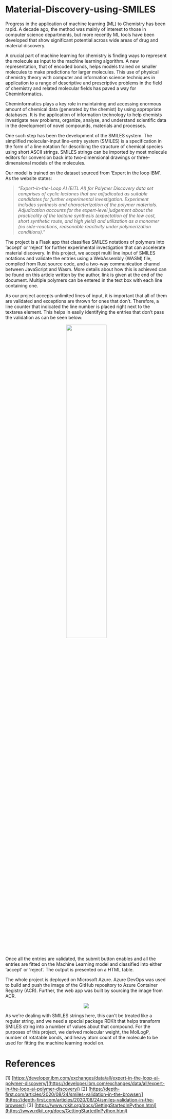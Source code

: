 # Material-Discovery-using-SMILES

Progress in the application of machine learning (ML) to Chemistry has been rapid. A decade ago, the method was mainly of interest to those in computer science departments, but more recently ML tools have been developed that show significant potential across wide areas of drug and material discovery.

A crucial part of machine learning for chemistry is finding ways to represent the molecule as input to the machine learning algorithm. A new representation, that of encoded bonds, helps models trained on smaller molecules to make predictions for larger molecules. This use of physical chemistry theory with computer and information science techniques in application to a range of descriptive and prescriptive problems in the field of chemistry and related molecular fields has paved a way for Cheminformatics.

Cheminformatics plays a key role in maintaining and accessing enormous amount of chemical data (generated by the chemist) by using appropriate databases. It is the application of information technology to help chemists investigate new problems, organize, analyse, and understand scientific data in the development of novel compounds, materials and processes.

One such step has been the development of the SMILES system. The simplified molecular-input line-entry system (SMILES) is a specification in the form of a line notation for describing the structure of chemical species using short ASCII strings. SMILES strings can be imported by most molecule editors for conversion back into two-dimensional drawings or three-dimensional models of the molecules.

Our model is trained on the dataset sourced from ‘Expert in the loop IBM’. As the website states:

>*“Expert-in-the-Loop AI (EITL AI) for Polymer Discovery data set comprises of cyclic lactones that are adjudicated as suitable candidates for further experimental investigation. Experiment includes synthesis and characterization of the polymer materials. Adjudication accounts for the expert-level judgement about the practicality of the lactone synthesis (expectation of the low cost, short synthetic route, and high yield) and utilization as a monomer (no side-reactions, reasonable reactivity under polymerization conditions).”*

The project is a Flask app that classifies SMILES notations of polymers into ‘accept’ or ‘reject’ for further experimental investigation that can accelerate material discovery. In this project, we accept multi line input of SMILES notations and validate the entries using a WebAssembly (WASM) file, compiled from Rust source code, and a two-way communication channel between JavaScript and Wasm. More details about how this is achieved can be found on this article written by the author, link is given at the end of the document. Multiple polymers can be entered in the text box with each line containing one.

As our project accepts unlimited lines of input, it is important that all of them are validated and exceptions are thrown for ones that don’t.  Therefore, a line counter that indicated the line number is placed right next to the textarea element. This helps in easily identifying the entries that don’t pass the validation as can be seen below:

<p align="center"><img width="50%" src='https://user-images.githubusercontent.com/78029712/156015142-b2aa8236-6913-4579-95de-ba9c7bae4c9d.jpg'/></p>

Once all the entries are validated, the submit button enables and all the entries are fitted on the Machine Learning model and classified into either ‘accept’ or ‘reject’. The output is presented on a HTML table.

The whole project is deployed on Microsoft Azure. Azure DevOps was used to build and push the image of the GitHub repository to Azure Container Registry (ACR). Further, the web app was built by sourcing the image from ACR.

<p align="center"><img src='https://user-images.githubusercontent.com/78029712/156013682-776e7bf2-d26d-426c-acf2-66fb2331ab24.jpg'/></p>

As we're dealing with SMILES strings here, this can't be treated like a regular string, and we need a special package RDKit that helps transform SMILES string into a number of values about that compound. For the purposes of this project, we derived molecular weight, the MolLogP, number of rotatable bonds, and heavy atom count of the molecule to be used for fitting the machine learning model on. 

# References

[1] [https://developer.ibm.com/exchanges/data/all/expert-in-the-loop-ai-polymer-discovery/](https://developer.ibm.com/exchanges/data/all/expert-in-the-loop-ai-polymer-discovery/)
[2] [https://depth-first.com/articles/2020/08/24/smiles-validation-in-the-browser/](https://depth-first.com/articles/2020/08/24/smiles-validation-in-the-browser/)
[3] [https://www.rdkit.org/docs/GettingStartedInPython.html](https://www.rdkit.org/docs/GettingStartedInPython.html)
